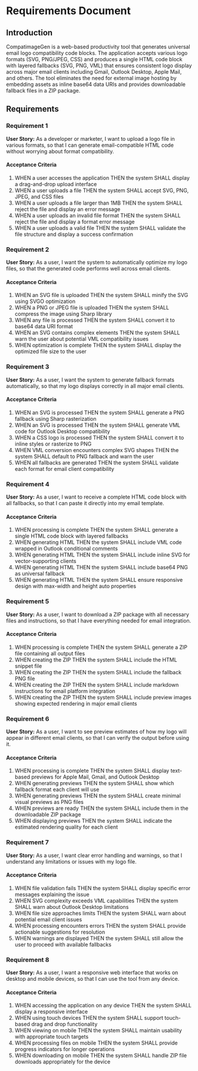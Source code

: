 # Requirements Document

## Introduction

CompatimageGen is a web-based productivity tool that generates universal email logo compatibility code blocks. The application accepts various logo formats (SVG, PNG/JPEG, CSS) and produces a single HTML code block with layered fallbacks (SVG, PNG, VML) that ensures consistent logo display across major email clients including Gmail, Outlook Desktop, Apple Mail, and others. The tool eliminates the need for external image hosting by embedding assets as inline base64 data URIs and provides downloadable fallback files in a ZIP package.

## Requirements

### Requirement 1

**User Story:** As a developer or marketer, I want to upload a logo file in various formats, so that I can generate email-compatible HTML code without worrying about format compatibility.

#### Acceptance Criteria

1. WHEN a user accesses the application THEN the system SHALL display a drag-and-drop upload interface
2. WHEN a user uploads a file THEN the system SHALL accept SVG, PNG, JPEG, and CSS files
3. WHEN a user uploads a file larger than 1MB THEN the system SHALL reject the file and display an error message
4. WHEN a user uploads an invalid file format THEN the system SHALL reject the file and display a format error message
5. WHEN a user uploads a valid file THEN the system SHALL validate the file structure and display a success confirmation

### Requirement 2

**User Story:** As a user, I want the system to automatically optimize my logo files, so that the generated code performs well across email clients.

#### Acceptance Criteria

1. WHEN an SVG file is uploaded THEN the system SHALL minify the SVG using SVGO optimization
2. WHEN a PNG or JPEG file is uploaded THEN the system SHALL compress the image using Sharp library
3. WHEN any file is processed THEN the system SHALL convert it to base64 data URI format
4. WHEN an SVG contains complex elements THEN the system SHALL warn the user about potential VML compatibility issues
5. WHEN optimization is complete THEN the system SHALL display the optimized file size to the user

### Requirement 3

**User Story:** As a user, I want the system to generate fallback formats automatically, so that my logo displays correctly in all major email clients.

#### Acceptance Criteria

1. WHEN an SVG is processed THEN the system SHALL generate a PNG fallback using Sharp rasterization
2. WHEN an SVG is processed THEN the system SHALL generate VML code for Outlook Desktop compatibility
3. WHEN a CSS logo is processed THEN the system SHALL convert it to inline styles or rasterize to PNG
4. WHEN VML conversion encounters complex SVG shapes THEN the system SHALL default to PNG fallback and warn the user
5. WHEN all fallbacks are generated THEN the system SHALL validate each format for email client compatibility

### Requirement 4

**User Story:** As a user, I want to receive a complete HTML code block with all fallbacks, so that I can paste it directly into my email template.

#### Acceptance Criteria

1. WHEN processing is complete THEN the system SHALL generate a single HTML code block with layered fallbacks
2. WHEN generating HTML THEN the system SHALL include VML code wrapped in Outlook conditional comments
3. WHEN generating HTML THEN the system SHALL include inline SVG for vector-supporting clients
4. WHEN generating HTML THEN the system SHALL include base64 PNG as universal fallback
5. WHEN generating HTML THEN the system SHALL ensure responsive design with max-width and height auto properties

### Requirement 5

**User Story:** As a user, I want to download a ZIP package with all necessary files and instructions, so that I have everything needed for email integration.

#### Acceptance Criteria

1. WHEN processing is complete THEN the system SHALL generate a ZIP file containing all output files
2. WHEN creating the ZIP THEN the system SHALL include the HTML snippet file
3. WHEN creating the ZIP THEN the system SHALL include the fallback PNG file
4. WHEN creating the ZIP THEN the system SHALL include markdown instructions for email platform integration
5. WHEN creating the ZIP THEN the system SHALL include preview images showing expected rendering in major email clients

### Requirement 6

**User Story:** As a user, I want to see preview estimates of how my logo will appear in different email clients, so that I can verify the output before using it.

#### Acceptance Criteria

1. WHEN processing is complete THEN the system SHALL display text-based previews for Apple Mail, Gmail, and Outlook Desktop
2. WHEN generating previews THEN the system SHALL show which fallback format each client will use
3. WHEN generating previews THEN the system SHALL create minimal visual previews as PNG files
4. WHEN previews are ready THEN the system SHALL include them in the downloadable ZIP package
5. WHEN displaying previews THEN the system SHALL indicate the estimated rendering quality for each client

### Requirement 7

**User Story:** As a user, I want clear error handling and warnings, so that I understand any limitations or issues with my logo file.

#### Acceptance Criteria

1. WHEN file validation fails THEN the system SHALL display specific error messages explaining the issue
2. WHEN SVG complexity exceeds VML capabilities THEN the system SHALL warn about Outlook Desktop limitations
3. WHEN file size approaches limits THEN the system SHALL warn about potential email client issues
4. WHEN processing encounters errors THEN the system SHALL provide actionable suggestions for resolution
5. WHEN warnings are displayed THEN the system SHALL still allow the user to proceed with available fallbacks

### Requirement 8

**User Story:** As a user, I want a responsive web interface that works on desktop and mobile devices, so that I can use the tool from any device.

#### Acceptance Criteria

1. WHEN accessing the application on any device THEN the system SHALL display a responsive interface
2. WHEN using touch devices THEN the system SHALL support touch-based drag and drop functionality
3. WHEN viewing on mobile THEN the system SHALL maintain usability with appropriate touch targets
4. WHEN processing files on mobile THEN the system SHALL provide progress indicators for longer operations
5. WHEN downloading on mobile THEN the system SHALL handle ZIP file downloads appropriately for the device